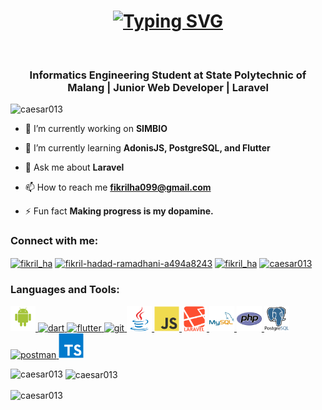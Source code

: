 <!-- Typing SVG from beloved https://github.com/denvercoder1/readme-typing-svg -->

<h1 align="center"><a href="https://git.io/typing-svg"><img src="https://readme-typing-svg.demolab.com?font=Fira+Code&pause=1000&width=435&lines=Hi%2C+👋+I'm+Caesar" alt="Typing SVG" /></a></h1>
<br>

<h3 align="center">Informatics Engineering Student at State Polytechnic of Malang | Junior Web Developer | Laravel</h3>

<p align="left"><img src="https://komarev.com/ghpvc/?username=caesar013&label=Profile%20views&color=0e75b6&style=flat" alt="caesar013" /></p>

- 🔭 I’m currently working on **SIMBIO**

- 🌱 I’m currently learning **AdonisJS, PostgreSQL, and Flutter**

- 💬 Ask me about **Laravel**

- 📫 How to reach me **fikrilha099@gmail.com**

- ⚡ Fun fact **Making progress is my dopamine.**

<h3 align="left">Connect with me:</h3>
<p align="left">
<a href="https://twitter.com/fikril_ha" target="blank"><img align="center" src="https://raw.githubusercontent.com/rahuldkjain/github-profile-readme-generator/master/src/images/icons/Social/twitter.svg" alt="fikril_ha" height="30" width="40" /></a>
<a href="https://linkedin.com/in/fikril-hadad-ramadhani-a494a8243" target="blank"><img align="center" src="https://raw.githubusercontent.com/rahuldkjain/github-profile-readme-generator/master/src/images/icons/Social/linked-in-alt.svg" alt="fikril-hadad-ramadhani-a494a8243" height="30" width="40" /></a>
<a href="https://instagram.com/fikril_ha" target="blank"><img align="center" src="https://raw.githubusercontent.com/rahuldkjain/github-profile-readme-generator/master/src/images/icons/Social/instagram.svg" alt="fikril_ha" height="30" width="40" /></a>
<a href="https://www.hackerrank.com/caesar013" target="blank"><img align="center" src="https://raw.githubusercontent.com/rahuldkjain/github-profile-readme-generator/master/src/images/icons/Social/hackerrank.svg" alt="caesar013" height="30" width="40" /></a>
</p>

<h3 align="left">Languages and Tools:</h3>
<p align="left"> <a href="https://developer.android.com" target="_blank" rel="noreferrer"> <img src="https://raw.githubusercontent.com/devicons/devicon/master/icons/android/android-original-wordmark.svg" alt="android" width="40" height="40"/> </a> <a href="https://dart.dev" target="_blank" rel="noreferrer"> <img src="https://www.vectorlogo.zone/logos/dartlang/dartlang-icon.svg" alt="dart" width="40" height="40"/> </a> <a href="https://flutter.dev" target="_blank" rel="noreferrer"> <img src="https://www.vectorlogo.zone/logos/flutterio/flutterio-icon.svg" alt="flutter" width="40" height="40"/> </a> <a href="https://git-scm.com/" target="_blank" rel="noreferrer"> <img src="https://www.vectorlogo.zone/logos/git-scm/git-scm-icon.svg" alt="git" width="40" height="40"/> </a> <a href="https://www.java.com" target="_blank" rel="noreferrer"> <img src="https://raw.githubusercontent.com/devicons/devicon/master/icons/java/java-original.svg" alt="java" width="40" height="40"/> </a> <a href="https://developer.mozilla.org/en-US/docs/Web/JavaScript" target="_blank" rel="noreferrer"> <img src="https://raw.githubusercontent.com/devicons/devicon/master/icons/javascript/javascript-original.svg" alt="javascript" width="40" height="40"/> </a> <a href="https://laravel.com/" target="_blank" rel="noreferrer"> <img src="https://raw.githubusercontent.com/devicons/devicon/master/icons/laravel/laravel-plain-wordmark.svg" alt="laravel" width="40" height="40"/> </a> <a href="https://www.mysql.com/" target="_blank" rel="noreferrer"> <img src="https://raw.githubusercontent.com/devicons/devicon/master/icons/mysql/mysql-original-wordmark.svg" alt="mysql" width="40" height="40"/> </a> <a href="https://www.php.net" target="_blank" rel="noreferrer"> <img src="https://raw.githubusercontent.com/devicons/devicon/master/icons/php/php-original.svg" alt="php" width="40" height="40"/> </a> <a href="https://www.postgresql.org" target="_blank" rel="noreferrer"> <img src="https://raw.githubusercontent.com/devicons/devicon/master/icons/postgresql/postgresql-original-wordmark.svg" alt="postgresql" width="40" height="40"/> </a> <a href="https://postman.com" target="_blank" rel="noreferrer"> <img src="https://www.vectorlogo.zone/logos/getpostman/getpostman-icon.svg" alt="postman" width="40" height="40"/> </a> <a href="https://www.typescriptlang.org/" target="_blank" rel="noreferrer"> <img src="https://raw.githubusercontent.com/devicons/devicon/master/icons/typescript/typescript-original.svg" alt="typescript" width="40" height="40"/> </a> </p>

<p><img align="left" src="https://github-readme-stats.vercel.app/api/top-langs?username=caesar013&show_icons=true&theme=dark&locale=en&layout=compact" alt="caesar013" /></p>

<p>&nbsp;<img align="center" src="https://github-readme-stats.vercel.app/api?username=caesar013&show_icons=true&theme=dark&locale=en" alt="caesar013" /></p>

<p><img align="center" src="https://github-readme-streak-stats.herokuapp.com/?user=caesar013&theme=dark" alt="caesar013" /></p>
